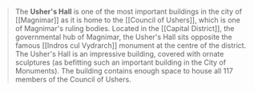 > The **Usher's Hall** is one of the most important buildings in the city of [[Magnimar]] as it is home to the [[Council of Ushers]], which is one of Magnimar's ruling bodies. Located in the [[Capital District]], the governmental hub of Magnimar, the Usher's Hall sits opposite the famous [[Indros cul Vydrarch]] monument at the centre of the district.
> The Usher's Hall is an impressive building, covered with ornate sculptures (as befitting such an important building in the City of Monuments). The building contains enough space to house all 117 members of the Council of Ushers.








